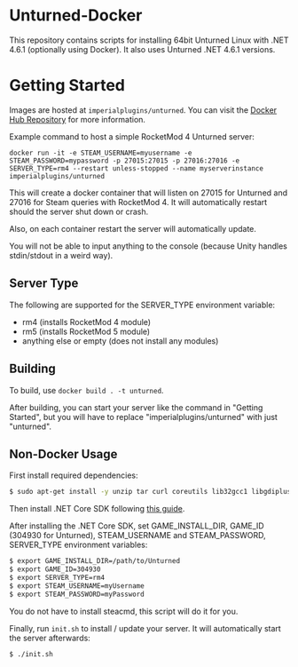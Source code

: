 # Unturned-Docker
This repository contains scripts for installing 64bit Unturned Linux with .NET 4.6.1 (optionally using Docker). It also uses Unturned .NET 4.6.1 versions.

# Getting Started
Images are hosted at `imperialplugins/unturned`. You can visit the [Docker Hub Repository](https://hub.docker.com/r/imperialplugins/unturned) for more information.

Example command to host a simple RocketMod 4 Unturned server:

`docker run -it -e STEAM_USERNAME=myusername -e STEAM_PASSWORD=mypassword -p 27015:27015 -p 27016:27016 -e SERVER_TYPE=rm4 --restart unless-stopped --name myserverinstance imperialplugins/unturned`

This will create a docker container that will listen on 27015 for Unturned and 27016 for Steam queries with RocketMod 4. It will automatically restart should the server shut down or crash.

Also, on each container restart the server will automatically update.

You will not be able to input anything to the console (because Unity handles stdin/stdout in a weird way).

## Server Type
The following are supported for the SERVER_TYPE environment variable:
* rm4 (installs RocketMod 4 module)
* rm5 (installs RocketMod 5 module)
* anything else or empty (does not install any modules)

## Building
To build, use `docker build . -t unturned`.

After building, you can start your server like the command in "Getting Started", but you will have to replace "imperialplugins/unturned" with just "unturned".

## Non-Docker Usage
First install required dependencies:
```sh
$ sudo apt-get install -y unzip tar curl coreutils lib32gcc1 libgdiplus git
```

Then install .NET Core SDK following [this guide](https://dotnet.microsoft.com/download/linux-package-manager/ubuntu18-04/sdk-current).

After installing the .NET Core SDK, set GAME_INSTALL_DIR, GAME_ID (304930 for Unturned), STEAM_USERNAME and STEAM_PASSWORD, SERVER_TYPE environment variables:

```sh
$ export GAME_INSTALL_DIR=/path/to/Unturned
$ export GAME_ID=304930
$ export SERVER_TYPE=rm4
$ export STEAM_USERNAME=myUsername
$ export STEAM_PASSWORD=myPassword
```

You do not have to install steacmd, this script will do it for you.

Finally, run `init.sh` to install / update your server. It will automatically start the server afterwards:
```sh
$ ./init.sh
```

